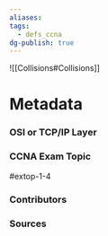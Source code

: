 ```yaml
---
aliases: 
tags:
  - defs_ccna
dg-publish: true
---
```

![[Collisions#Collisions]]







# Metadata
### OSI or TCP/IP Layer

### CCNA Exam Topic
#extop-1-4 
### Contributors

### Sources

